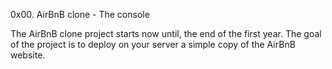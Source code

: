 0x00. AirBnB clone - The console

The AirBnB clone project starts now until, the end of the first year.
 The goal of the project is to deploy on your server a simple copy of the AirBnB website.
